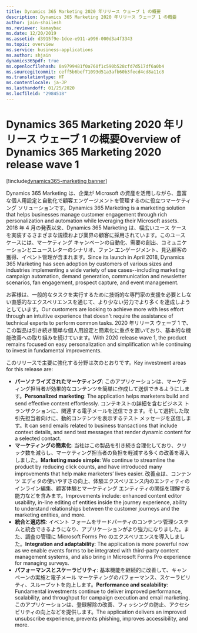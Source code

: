 ```yaml
---
title: Dynamics 365 Marketing 2020 年リリース ウェーブ 1 の概要
description: Dynamics 365 Marketing 2020 年リリース ウェーブ 1 の概要
author: jain-shailesh
ms.reviewer: kamaybac
ms.date: 12/20/2019
ms.assetid: d3915f9e-1dce-e911-a996-000d3a4f3343
ms.topic: overview
ms.service: business-applications
ms.author: shjain
dynamics365pdf: true
ms.openlocfilehash: 0a9799481f0a760f1c590b528cfd7d517df6a0b4
ms.sourcegitcommit: ceff5b6bef71093d51a3afb60b3fecd4cd8a11c8
ms.translationtype: HT
ms.contentlocale: ja-JP
ms.lasthandoff: 01/25/2020
ms.locfileid: "2984518"
---
```

# <a name="overview-of-dynamics-365-marketing-2020-release-wave-1"></a><span data-ttu-id="1bee8-103">Dynamics 365 Marketing 2020 年リリース ウェーブ 1 の概要</span><span class="sxs-lookup"><span data-stu-id="1bee8-103">Overview of Dynamics 365 Marketing 2020 release wave 1</span></span>
[!include[dynamics365-marketing banner](../includes/dynamics365-marketing.md)]

<!--overview start-->
<span data-ttu-id="1bee8-104">Dynamics 365 Marketing は、企業が Microsoft の資産を活用しながら、豊富な個人用設定と自動化で顧客エンゲージメントを管理するのに役立つマーケティング ソリューションです。</span><span class="sxs-lookup"><span data-stu-id="1bee8-104">Dynamics 365 Marketing is a marketing solution that helps businesses manage customer engagement through rich personalization and automation while leveraging their Microsoft assets.</span></span> <span data-ttu-id="1bee8-105">2018 年 4 月の発表以来、Dynamics 365 Marketing は、幅広いユース ケースを実装するさまざまな規模および業界の顧客に採用されています。このユース ケースには、マーケティング キャンペーンの自動化、需要の創出、コミュニケーションとニュースレターのシナリオ、ファン エンゲージメント、見込顧客の獲得、イベント管理が含まれます。</span><span class="sxs-lookup"><span data-stu-id="1bee8-105">Since its launch in April 2018, Dynamics 365 Marketing has seen adoption by customers of various sizes and industries implementing a wide variety of use cases--including marketing campaign automation, demand generation, communication and newsletter scenarios, fan engagement, prospect capture, and event management.</span></span>

<span data-ttu-id="1bee8-106">お客様は、一般的なタスクを実行するために技術的な専門家の支援を必要としない直感的なエクスペリエンスを通じて、より少ない労力でより多くを達成しようとしています。</span><span class="sxs-lookup"><span data-stu-id="1bee8-106">Our customers are looking to achieve more with less effort through an intuitive experience that doesn't require the assistance of technical experts to perform common tasks.</span></span> <span data-ttu-id="1bee8-107">2020 年リリース ウェーブ 1 で、この製品は引き続き簡単な個人用設定と簡素化に重点を置いており、基本的な機能改善への取り組みを続けています。</span><span class="sxs-lookup"><span data-stu-id="1bee8-107">With 2020 release wave 1, the product remains focused on easy personalization and simplification while continuing to invest in fundamental improvements.</span></span> 

<span data-ttu-id="1bee8-108">このリリースで主要に強化する分野は次のとおりです。</span><span class="sxs-lookup"><span data-stu-id="1bee8-108">Key investment areas for this release are:</span></span>

- <span data-ttu-id="1bee8-109">**パーソナライズされたマーケティング**: このアプリケーションは、マーケティング担当者が効果的なコンテンツを簡単に作成して送信できるようにします。</span><span class="sxs-lookup"><span data-stu-id="1bee8-109">**Personalized marketing**: The application helps marketers build and send effective content effortlessly.</span></span> <span data-ttu-id="1bee8-110">コンテキストの詳細を含むビジネス トランザクションに、関連する電子メールを送信できます。そして選択した取引先担当者向けに、動的コンテンツを表示するテスト メッセージを送信します。</span><span class="sxs-lookup"><span data-stu-id="1bee8-110">It can send emails related to business transactions that include context details, and send test messages that render dynamic content for a selected contact.</span></span>
- <span data-ttu-id="1bee8-111">**マーケティングの簡素化**: 当社はこの製品を引き続き合理化しており、クリック数を減らし、マーケティング担当者の負担を軽減する多くの改善を導入しました。</span><span class="sxs-lookup"><span data-stu-id="1bee8-111">**Marketing made simple**: We continue to streamline the product by reducing click counts, and have introduced many improvements that help make marketers’ lives easier.</span></span> <span data-ttu-id="1bee8-112">改善点は、コンテンツ エディタの使いやすさの向上、体験エクスペリエンス内のエンティティのインライン編集、顧客体験とマーケティング エンティティの関係を理解する能力などを含みます。</span><span class="sxs-lookup"><span data-stu-id="1bee8-112">Improvements include: enhanced content editor usability, in-line editing of entities inside the journey experience, ability to understand relationships between the customer journeys and the marketing entities, and more.</span></span> 
- <span data-ttu-id="1bee8-113">**統合と適応性**: イベント フォームをサードパーティのコンテンツ管理システムと統合できるようになり、アプリケーションがより強力になりました。また、調査の管理に Microsoft Forms Pro のエクスペリエンスを導入しました。</span><span class="sxs-lookup"><span data-stu-id="1bee8-113">**Integration and adaptability**: The application is more powerful now as we enable events forms to be integrated with third-party content management systems, and also bring in Microsoft Forms Pro experience for managing surveys.</span></span>  
- <span data-ttu-id="1bee8-114">**パフォーマンスとスケーラビリティ**: 基本機能を継続的に改善して、キャンペーンの実施と電子メール マーケティングのパフォーマンス、スケーラビリティ、スループットを向上します。</span><span class="sxs-lookup"><span data-stu-id="1bee8-114">**Performance and scalability**: Fundamental investments continue to deliver improved performance, scalability, and throughput for campaign execution and email marketing.</span></span> <span data-ttu-id="1bee8-115">このアプリケーションは、登録解除の改善、フィッシングの防止、アクセシビリティの向上などを提供します。</span><span class="sxs-lookup"><span data-stu-id="1bee8-115">The application delivers an improved unsubscribe experience, prevents phishing, improves accessibility, and more.</span></span>

<!--overview end-->